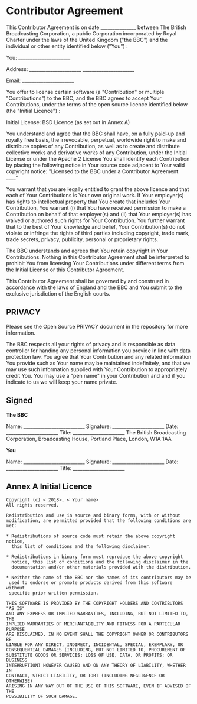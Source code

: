 # Contributor Agreement

This Contributor Agreement is on date _______________ between
The British Broadcasting Corporation, a public Corporation incorporated
by Royal Charter under the laws of the United Kingdom ("the BBC") and
the individual or other entity identified below ("You") :

You:
    ______________________

Address:
    ______________________
    ______________________

Email:
    ______________________

You offer to license certain software (a "Contribution" or multiple
"Contributions") to the BBC, and the BBC agrees to accept Your
Contributions, under the terms of the open source licence
identified below (the "Initial Licence") :

Initial License: BSD Licence (as set out in Annex A)

You understand and agree that the BBC shall have, on a fully
paid-up and royalty free basis, the irrevocable, perpetual,
worldwide right to make and distribute copies of any Contribution,
as well as to create and distribute collective works and derivative
works of any Contribution, under the Initial License or under the
Apache 2 License You shall identify each Contribution by placing
the following notice in Your source code adjacent to Your valid
copyright notice: "Licensed to the BBC under a Contributor Agreement: ____"

You warrant that you are legally entitled to grant the above licence
and that each of Your Contributions is Your own original work.  If Your
employer(s) has rights to intellectual property that You create that
includes Your Contribution, You warrant (i) that You have received
permission to make a Contribution on behalf of that employer(s) and
(ii) that Your employer(s) has waived or authored such rights for Your
Contribution.  You further warrant that to the best of Your knowledge
and belief, Your Contribution(s) do not violate or infringe the rights
of third parties including copyright, trade mark, trade secrets,
privacy, publicity, personal or proprietary rights.

The BBC understands and agrees that You retain copyright in Your
Contributions.  Nothing in this Contributor Agreement shall be
interpreted to prohibit You from licensing Your Contributions under
different terms from the Initial License or this Contributor Agreement.

This Contributor Agreement shall be governed by and construed in
accordance with the laws of England and the BBC and You submit to the
exclusive jurisdiction of the English courts.

## PRIVACY

Please see the Open Source PRIVACY document in the repository for more
information.

The BBC respects all your rights of privacy and is responsible as data
controller for handing any personal information you provide in line
with data protection law. You agree that Your Contribution and any
related information You provide such as Your name may be maintained
indefinitely, and  that we may use such information supplied with
Your Contribution to appropriately credit You.  You may use a
"pen name" in your Contribution and and if you indicate to us we
will keep your name private.

## Signed

**The BBC**

Name: __________________________
Signature: ______________________
Date: ______________________
Title: ______________________
The British Broadcasting Corporation,
Broadcasting House, Portland Place,
London, W1A 1AA

**You**

Name: __________________________
Signature: ______________________
Date: ______________________
Title: ______________________

## Annex A Initial Licence

    Copyright (c) < 2018>, < Your name>
    All rights reserved.
    
    Redistribution and use in source and binary forms, with or without
    modification, are permitted provided that the following conditions are
    met:
    
    * Redistributions of source code must retain the above copyright notice,
      this list of conditions and the following disclaimer.
    
    * Redistributions in binary form must reproduce the above copyright
      notice, this list of conditions and the following disclaimer in the
      documentation and/or other materials provided with the distribution.
    
    * Neither the name of the BBC nor the names of its contributors may be
     used to endorse or promote products derived from this software without
     specific prior written permission.
    
    THIS SOFTWARE IS PROVIDED BY THE COPYRIGHT HOLDERS AND CONTRIBUTORS "AS IS"
    AND ANY EXPRESS OR IMPLIED WARRANTIES, INCLUDING, BUT NOT LIMITED TO, THE
    IMPLIED WARRANTIES OF MERCHANTABILITY AND FITNESS FOR A PARTICULAR PURPOSE
    ARE DISCLAIMED. IN NO EVENT SHALL THE COPYRIGHT OWNER OR CONTRIBUTORS BE
    LIABLE FOR ANY DIRECT, INDIRECT, INCIDENTAL, SPECIAL, EXEMPLARY, OR
    CONSEQUENTIAL DAMAGES (INCLUDING, BUT NOT LIMITED TO, PROCUREMENT OF
    SUBSTITUTE GOODS OR SERVICES; LOSS OF USE, DATA, OR PROFITS; OR BUSINESS
    INTERRUPTION) HOWEVER CAUSED AND ON ANY THEORY OF LIABILITY, WHETHER IN
    CONTRACT, STRICT LIABILITY, OR TORT (INCLUDING NEGLIGENCE OR OTHERWISE)
    ARISING IN ANY WAY OUT OF THE USE OF THIS SOFTWARE, EVEN IF ADVISED OF THE
    POSSIBILITY OF SUCH DAMAGE.
